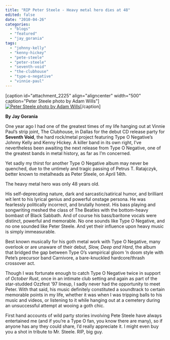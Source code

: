```yaml
---
title: "RIP Peter Steele - Heavy metal hero dies at 48"
edited: false
date: "2010-04-26"
categories:
  - "blogs"
  - "featured"
  - "jay_gorania"
tags:
  - "johnny-kelly"
  - "kenny-hickey"
  - "pete-steele"
  - "peter-steele"
  - "seventh-void"
  - "the-clubhouse"
  - "type-o-negative"
  - "vinnie-paul"
---
```


\[caption id="attachment\_2225" align="aligncenter" width="500" caption="Peter Steele photo by Adam Wills"\][![Peter Steele photo by Adam Wills](http://www.hellbound.ca/wp-content/uploads/2009/11/typeonegative3-by-adam-wills.jpg "typeonegative3 by adam wills")](http://www.hellbound.ca/wp-content/uploads/2009/11/typeonegative3-by-adam-wills.jpg)\[/caption\]

**By Jay Gorania**

One year ago I had one of the greatest times of my life hanging out at Vinnie Paul’s strip joint, The Clubhouse, in Dallas for the debut CD release party for **Seventh Void**, the hard rock/metal project featuring Type O Negative’s Johnny Kelly and Kenny Hickey. A killer band in its own right, I’ve nevertheless been awaiting the next release from Type O Negative, one of the greatest bands in metal history, as far as I’m concerned.

Yet sadly my thirst for another Type O Negative album may never be quenched, due to the untimely and tragic passing of Petrus T. Ratajczyk, better known to metalheads as Peter Steele, on April 14th.

The heavy metal hero was only 48 years old.

His self-deprecating nature, dark and sarcastic/satirical humor, and brilliant wit lent to his lyrical genius and powerful onstage persona. He was fearlessly politically incorrect, and brutally honest. His bass playing and songwriting meshed the class of The Beatles with the bottom-heavy bombast of Black Sabbath. And of course his bass/baritone vocals were distinct, powerful and memorable. No one sounds like Type O Negative, and no one sounded like Peter Steele. And yet their influence upon heavy music is simply immeasurable.

Best known musically for his goth metal work with Type O Negative, many overlook or are unaware of their debut, _Slow, Deep and Hard_, the album that bridged the gap between Type O’s vampirical gloom ’n doom style with Pete’s precursor band Carnivore, a bare-knuckled hardcore/thrash crossover act.

Though I was fortunate enough to catch Type O Negative twice in support of _October Rust_, once in an intimate club setting and again as part of the star-studded Ozzfest ’97 lineup, I sadly never had the opportunity to meet Peter. With that said, his music definitely constituted a soundtrack to certain memorable points in my life, whether it was when I was tripping balls to his music and videos, or listening to it while hanging out at a cemetery during an unsuccessful attempt at wooing a goth chic.

First hand accounts of wild party stories involving Pete Steele have always entertained me (and if you’re a Type O fan, you know there are many), so if anyone has any they could share, I’d really appreciate it. I might even buy you a shot in tribute to Mr. Steele. RIP, big guy.
